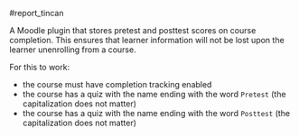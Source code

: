 #report_tincan

A Moodle plugin that stores pretest and posttest scores on course completion.
This ensures that learner information will not be lost upon the learner unenrolling from a course.

For this to work:
* the course must have completion tracking enabled
* the course has a quiz with the name ending with the word `Pretest` (the capitalization does not matter)
* the course has a quiz with the name ending with the word `Posttest` (the capitalization does not matter)
